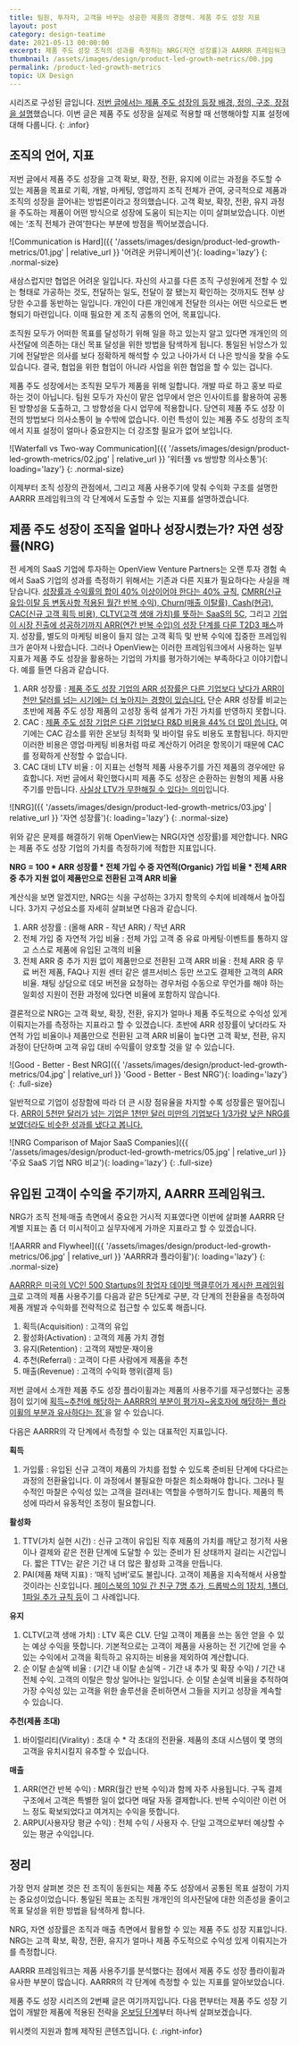 ```yaml
---
title: 팀원, 투자자, 고객을 바꾸는 성공한 제품의 경쟁력. 제품 주도 성장 지표
layout: post
category: design-teatime
date: 2021-05-13 00:00:00
excerpt: 제품 주도 성장 조직의 성과를 측정하는 NRG(자연 성장률)과 AARRR 프레임워크 단계별 지표로 제품 주도 성장을 모두에게 증명하는 방법입니다.
thumbnail: /assets/images/design/product-led-growth-metrics/00.jpg
permalink: /product-led-growth-metrics
topic: UX Design
---
```


시리즈로 구성된 글입니다. <a title='매거진 입맛 - 알아서 팔리는 제품을 만드는 제품 주도 성장(Product-led Growth) 방법론' href='/introduce-product-led-growth' target='_blank'>저번 글에서는 제품 주도 성장의 등장 배경, 정의, 구조, 장점을 설명</a>했습니다. 이번 글은 제품 주도 성장을 실제로 적용할 때 선행해야할 지표 설정에 대해 다룹니다.
{: .infor}

## 조직의 언어, 지표

저번 글에서 제품 주도 성장을 고객 확보, 확장, 전환, 유지에 이르는 과정을 주도할 수 있는 제품을 목표로 기획, 개발, 마케팅, 영업까지 조직 전체가 관여, 궁극적으로 제품과 조직의 성장을 끌어내는 방법론이라고 정의했습니다. 고객 확보, 확장, 전환, 유지 과정을 주도하는 제품이 어떤 방식으로 성장에 도움이 되는지는 이미 살펴보았습니다. 이번에는 ‘조직 전체가 관여’한다는 부분에 방점을 찍어보겠습니다.

![Communication is Hard]({{ '/assets/images/design/product-led-growth-metrics/01.jpg' | relative_url }} '어려운 커뮤니케이션'){: loading='lazy'}
{: .normal-size}

새삼스럽지만 협업은 어려운 일입니다. 자신의 사고를 다른 조직 구성원에게 전할 수 있는 형태로 가공하는 것도, 전달하는 일도, 전달이 잘 됐는지 확인하는 것까지도 전부 상당한 수고를 동반하는 일입니다. 개인이 다른 개인에게 전달한 의사는 어떤 식으로든 변형되기 마련입니다. 이때 필요한 게 조직 공통의 언어, 목표입니다.

조직원 모두가 어떠한 목표를 달성하기 위해 일을 하고 있는지 알고 있다면 개개인의 의사전달에 의존하는 대신 목표 달성을 위한 방법을 탐색하게 됩니다. 통일된 뉘앙스가 있기에 전달받은 의사를 보다 정확하게 해석할 수 있고 나아가서 더 나은 방식을 찾을 수도 있습니다. 결국, 협업을 위한 협업이 아니라 사업을 위한 협업을 할 수 있는 겁니다.

제품 주도 성장에서는 조직원 모두가 제품을 위해 일합니다. 개발 따로 하고 홍보 따로 하는 것이 아닙니다. 팀원 모두가 자신이 맡은 업무에서 얻은 인사이트를 활용하여 공통된 방향성을 도출하고, 그 방향성을 다시 업무에 적용합니다. 당연히 제품 주도 성장 이전의 방법보다 의사소통이 늘 수밖에 없습니다. 이런 특성이 있는 제품 주도 성장의 조직에서 지표 설정이 얼마나 중요한지는 더 강조할 필요가 없어 보입니다.

![Waterfall vs Two-way Communication]({{ '/assets/images/design/product-led-growth-metrics/02.jpg' | relative_url }} '워터풀 vs 쌍방향 의사소통'){: loading='lazy'}
{: .normal-size}

이제부터 조직 성장의 관점에서, 그리고 제품 사용주기에 맞춰 수익화 구조를 설명한 AARRR 프레임워크의 각 단계에서 도출할 수 있는 지표를 설명하겠습니다.

## 제품 주도 성장이 조직을 얼마나 성장시켰는가? 자연 성장률(NRG)

전 세계의 SaaS 기업에 투자하는 OpenView Venture Partners는 오랜 투자 경험 속에서 SaaS 기업의 성과를 측정하기 위해서는 기존과 다른 지표가 필요하다는 사실을 깨닫습니다. <a title='FeldThoughts, 2015 - The Rule of 40% For a Healthy SaaS Company' href='https://feld.com/archives/2015/02/rule-40-healthy-saas-company.html' target='_blank'>성장률과 수익률의 합이 40% 이상이어야 한다는 40% 규칙</a>, <a title='Philippe Botteri, 2008 - Bessemer 5 Cs of SaaS Finance' href='https://www.slideshare.net/botteri/bessemer-5-cs-of-saa-s-finance-presentation' target='_blank'>CMRR(신규 유입·이탈 등 변동사항 적용된 월간 반복 수익), Churn(매출 이탈률), Cash(현금), CAC(신규 고객 획득 비용), CLTV(고객 생애 가치)를 뜻하는 SaaS의 5C</a>, 그리고 <a title='Neeraj Agrawal, 2015 - The SaaS Adventure' href='https://techcrunch.com/2015/02/01/the-saas-travel-adventure/' target='_blank'>기업이 시장 진출에 성공하기까지 ARR(연간 반복 수입)의 성장 단계를 다룬 T2D3 패스</a>까지. 성장률, 별도의 마케팅 비용이 들지 않는 고객 획득 및 반복 수익에 집중한 프레임워크가 쏟아져 나왔습니다. 그러나 OpenView는 이러한 프레임워크에서 사용하는 일부 지표가 제품 주도 성장을 활용하는 기업의 가치를 평가하기에는 부족하다고 이야기합니다. 예를 들면 다음과 같습니다.

1. ARR 성장률 : <a title='OpenView Venture Partners - 2020 Expansion SaaS Benchmarks' href='https://openviewpartners.com/expansion-saas-benchmarks' target='_blank'>제품 주도 성장 기업의 ARR 성장률은 다른 기업보다 낮다가 ARR이 천만 달러를 넘는 시기에는 더 높아지는 경향이 있습니다.</a> 단순 ARR 성장률 비교는 초반에 제품 주도 성장 제품의 고성장 동력 설계가 가진 가치를 반영하지 못합니다.
2. CAC : <a title='OpenView Venture Partners - Product Led Growth Index' href='https://openviewpartners.com/product-led-growth-index/' target='_blank'>제품 주도 성장 기업은 다른 기업보다 R&D 비용을 44% 더 많이 씁니다.</a> 여기에는 CAC 감소를 위한 온보딩 최적화 및 바이럴 유도 비용도 포함됩니다. 하지만 이러한 비용은 영업·마케팅 비용처럼 따로 계산하기 어려운 항목이기 때문에 CAC를 정확하게 산정할 수 없습니다.
3. CAC 대비 LTV 비율 : 이 지표는 선형적 제품 사용주기를 가진 제품의 경우에만 유효합니다. 저번 글에서 확인했다시피 제품 주도 성장은 순환하는 원형의 제품 사용주기를 만듭니다. <a title='Black Bartlett(OpenView Venture Partners), 2016 - Why is LTV:CAC Still a Thing?' href='https://openviewpartners.com/blog/ltv-cac-ratio/' target='_blank'>사실상 LTV가 무한해질 수 있다는 의미</a>입니다.

![NRG]({{ '/assets/images/design/product-led-growth-metrics/03.jpg' | relative_url }} '자연 성장률'){: loading='lazy'}
{: .normal-size}

위와 같은 문제를 해결하기 위해 OpenView는 NRG(자연 성장률)를 제안합니다. NRG는 제품 주도 성장 기업의 가치를 측정하기에 적합한 지표입니다.

**NRG = 100 * ARR 성장률 * 전체 가입 수 중 자연적(Organic) 가입 비율 * 전체 ARR 중 추가 지원 없이 제품만으로 전환된 고객 ARR 비율**

계산식을 보면 알겠지만, NRG는 식을 구성하는 3가지 항목의 수치에 비례해서 높아집니다. 3가지 구성요소를 자세히 살펴보면 다음과 같습니다.

1. ARR 성장률 : (올해 ARR - 작년 ARR) / 작년 ARR
2. 전체 가입 중 자연적 가입 비율 : 전체 가입 고객 중 유료 마케팅·이벤트를 통하지 않고 스스로 제품에 유입된 고객의 비율
3. 전체 ARR 중 추가 지원 없이 제품만으로 전환된 고객 ARR 비율 : 전체 ARR 중 무료 버전 제품, FAQ나 지원 센터 같은 셀프서비스 등만 쓰고도 결제한 고객의 ARR 비율. 채팅 상담으로 데모 버전을 요청하는 경우처럼 수동으로 무언가를 해야 하는 일회성 지원이 전환 과정에 있다면 비율에 포함하지 않습니다.

결론적으로 NRG는 고객 확보, 확장, 전환, 유지가 얼마나 제품 주도적으로 수익성 있게 이뤄지는가를 측정하는 지표라고 할 수 있겠습니다. 초반에 ARR 성장률이 낮더라도 자연적 가입 비율이나 제품만으로 전환된 고객 ARR 비율이 높다면 고객 확보, 전환, 유지 과정이 단단하며 고객 유입 대비 수익률이 양호할 것을 알 수 있습니다.

![Good - Better - Best NRG]({{ '/assets/images/design/product-led-growth-metrics/04.jpg' | relative_url }} 'Good - Better - Best NRG'){: loading='lazy'}
{: .full-size}

일반적으로 기업이 성장함에 따라 더 큰 시장 점유율을 차지할 수록 성장률은 떨어집니다. <a title='Sam Richard(OpenView Venture Partners), 2020 - The New SaaS Metric You Should Be Tracking' href='https://openviewpartners.com/blog/new-saas-metric/' target='_blank'>ARR이 5천만 달러가 넘는 기업은 1천만 달러 미만의 기업보다 1/3가량 낮은 NRG를 보였더라도 비슷한 성과를 냈다고 봅니다.</a>

![NRG Comparison of Major SaaS Companies]({{ '/assets/images/design/product-led-growth-metrics/05.jpg' | relative_url }} '주요 SaaS 기업 NRG 비교'){: loading='lazy'}
{: .full-size}

## 유입된 고객이 수익을 주기까지, AARRR 프레임워크.

NRG가 조직 전체·매출 측면에서 중요한 거시적 지표였다면 이번에 살펴볼 AARRR 단계별 지표는 좀 더 미시적이고 실무자에게 가까운 지표라고 할 수 있겠습니다.

![AARRR and Flywheel]({{ '/assets/images/design/product-led-growth-metrics/06.jpg' | relative_url }} 'AARRR과 플라이휠'){: loading='lazy'}
{: .normal-size}

<a title='David McClure, 2007 - Product Marketing for Pirates: AARRR! (aka Startup Metrics for Internet Marketing & Product Management)' href='https://500hats.typepad.com/500blogs/2007/06/internet-market.html' target='_blank'>AARRR은 미국의 VC인 500 Startups의 창업자 데이빗 맥클루어가 제시한 프레임워크</a>로 고객의 제품 사용주기를 다음과 같은 5단계로 구분, 각 단계의 전환율을 측정하여 제품 개발과 수익화를 전략적으로 접근할 수 있도록 해줍니다.

1. 획득(Acquisition) : 고객의 유입
2. 활성화(Activation) : 고객의 제품 가치 경험
3. 유지(Retention) : 고객의 재방문·재이용
4. 추천(Referral) : 고객이 다른 사람에게 제품을 추천
5. 매출(Revenue) : 고객의 수익화 행위(결제 등)

저번 글에서 소개한 제품 주도 성장 플라이휠과는 제품의 사용주기를 재구성했다는 공통점이 있기에 <a title='OpenView Venture Partners - Product-led growth metrics' href='https://www.productled.org/foundations/product-led-growth-metrics#Chap2' target='_blank'>획득~추천에 해당하는 AARRR의 부분이 평가자~옹호자에 해당하는 플라이휠의 부분과 유사하다는 점`</a>을 알 수 있습니다.

다음은 AARRR의 각 단계에서 측정할 수 있는 대표적인 지표입니다.

**획득**

1. 가입률 : 유입된 신규 고객이 제품의 가치를 접할 수 있도록 준비된 단계에 다다르는 과정의 전환율입니다. 이 과정에서 불필요한 마찰은 최소화해야 합니다. 그러나 필수적인 마찰은 수익성 있는 고객을 걸러내는 역할을 수행하기도 합니다. 제품의 특성에 따라서 유동적인 조정이 필요합니다.

**활성화**

1. TTV(가치 실현 시간) : 신규 고객이 유입된 직후 제품의 가치를 깨닫고 정기적 사용이나 결제와 같은 전환 단계에 도달할 수 있는 준비가 된 상태까지 걸리는 시간입니다. 짧은 TTV는 같은 기간 내 더 많은 활성화 고객을 만듭니다.
2. PAI(제품 채택 지표) : ‘매직 넘버’로도 불립니다. 고객이 제품을 지속적해서 사용할 것이라는 신호입니다. <a title='Ramli John(ProductLed), 2021 - The 3 User Onboarding Success Milestones' href='https://productled.com/the-3-key-onboarding-success-kpis/' target='_blank'>페이스북의 10일 간 친구 7명 추가, 드롭박스의 1장치, 1폴더, 1파일 추가 규칙 등</a>이 그 사례입니다.

**유지**

1. CLTV(고객 생애 가치) : LTV 혹은 CLV. 단일 고객이 제품을 쓰는 동안 얻을 수 있는 예상 수익을 뜻합니다. 기본적으로는 고객이 제품을 사용하는 전 기간에 얻을 수 있는 수익에서 고객을 획득하고 유지하는 비용을 제외하여 계산합니다.
2. 순 이탈 손실액 비율 : (기간 내 이탈 손실액 - 기간 내 추가 및 확장 수익) / 기간 내 전체 수익. 고객의 이탈은 항상 일어나는 일입니다. 순 이탈 손실액 비율을 추적하여 가장 수익성 있는 고객을 위한 솔루션을 준비하면서 그들을 지키고 성장을 계속할 수 있습니다.

**추천(제품 초대)**

1. 바이럴리티(Virality) : 초대 수 * 각 초대의 전환율. 제품의 초대 시스템이 몇 명의 고객을 유치시킬지 유추할 수 있습니다.

**매출**

1. ARR(연간 반복 수익) : MRR(월간 반복 수익)과 함께 자주 사용됩니다. 구독 결제 구조에서 고객은 특별한 일이 없다면 매달 자동 결제합니다. 반복 수익이란 이런 어느 정도 확보되었다고 여겨지는 수익을 뜻합니다.
2. ARPU(사용자당 평균 수익) : 전체 수익 / 사용자 수. 단일 고객으로부터 예상할 수 있는 평균 수익입니다.

## 정리

가장 먼저 살펴본 것은 전 조직이 동원되는 제품 주도 성장에서 공통된 목표 설정이 가지는 중요성이었습니다. 통일된 목표는 조직원 개개인의 의사전달에 대한 의존성을 줄이고 목표 달성을 위한 방법을 탐색하게 합니다.

NRG, 자연 성장률은 조직과 매출 측면에서 활용할 수 있는 제품 주도 성장 지표입니다. NRG는 고객 확보, 확장, 전환, 유지가 얼마나 제품 주도적으로 수익성 있게 이뤄지는가를 측정합니다.

AARRR 프레임워크는 제품 사용주기를 분석했다는 점에서 제품 주도 성장 플라이휠과 유사한 부분이 많습니다. AARRR의 각 단계에 측정할 수 있는 지표를 알아보았습니다.

제품 주도 성장 시리즈의 2번째 글은 여기까지입니다. 다음 편부터는 제품 주도 성장 기업이 개발한 제품에 적용된 전략을 <a title='매거진 입맛 - 고객 10명 중 6명은 한번 쓰고 버린다. 줄줄 새는 오늘날의 제품.' href='/product-led-growth-onboarding' target='_blank'>온보딩 단계</a>부터 하나씩 살펴보겠습니다.

위시켓의 지원과 함께 제작된 콘텐츠입니다.
{: .right-infor}